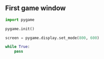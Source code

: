 ## First game window
```py
import pygame

pygame.init()

screen = pygame.display.set_mode(800, 600)

while True:
    pass
```
